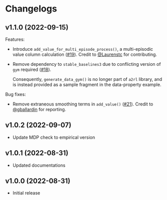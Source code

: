 # Changelogs <!-- omit in toc -->

## v1.1.0 (2022-09-15)

Features:

- Introduce `add_value_for_multi_episode_process()`, a multi-episodic value column calculation
  ([#19](https://github.com/awslabs/amazon-accessible-rl-sdk/pull/19)). Credit to
  [@Laurenstc](https://github.com/Laurenstc) for contributing.

- Remove dependency to `stable_baselines3` due to conflicting version of `gym` required
  ([#18](https://github.com/awslabs/amazon-accessible-rl-sdk/pull/18)).

  Consequently, `generate_data_gym()` is no longer part of `a2rl` library, and is instead provided
  as a sample fragment in the data-property example.

Bug fixes:

- Remove extraneous smoothing terms in `add_value()`
  ([#21](https://github.com/awslabs/amazon-accessible-rl-sdk/pull/21)). Credit to
  [@gballardin](https://github.com/gballardin) for reporting.

## v1.0.2 (2022-09-07)

- Update MDP check to empirical version

## v1.0.1 (2022-08-31)

- Updated documentations

## v1.0.0 (2022-08-31)

- Initial release
